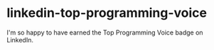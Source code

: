 # linkedin-top-programming-voice
I'm so happy to have earned the Top Programming Voice badge on LinkedIn.
